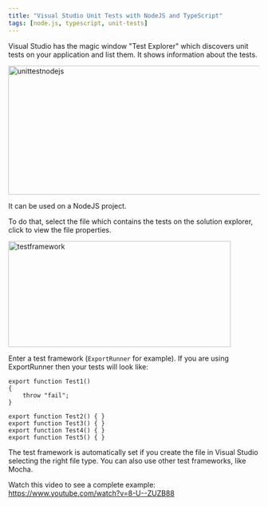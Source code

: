 ```yaml
---
title: "Visual Studio Unit Tests with NodeJS and TypeScript"
tags: [node.js, typescript, unit-tests]
---
```


Visual Studio has the magic window "Test Explorer" which discovers unit tests on your application and list them. It shows information about the tests.

<a href="https://brunolm.files.wordpress.com/2015/10/unittestnodejs.png"><img src="https://brunolm.files.wordpress.com/2015/10/unittestnodejs.png" alt="unittestnodejs" width="643" height="258" class="alignnone size-full wp-image-499" /></a>

It can be used on a NodeJS project.
<!--more-->

To do that, select the file which contains the tests on the solution explorer, click to view the file properties.

<a href="https://brunolm.files.wordpress.com/2015/10/testframework.png"><img src="https://brunolm.files.wordpress.com/2015/10/testframework.png" alt="testframework" width="446" height="212" class="alignnone size-full wp-image-500" /></a>

Enter a test framework (`ExportRunner` for example). If you are using ExportRunner then your tests will look like:

```
export function Test1()
{
    throw "fail";
}

export function Test2() { }
export function Test3() { }
export function Test4() { }
export function Test5() { }
```

The test framework is automatically set if you create the file in Visual Studio selecting the right file type. You can also use other test frameworks, like Mocha.

Watch this video to see a complete example:
https://www.youtube.com/watch?v=8-U--ZUZB88
